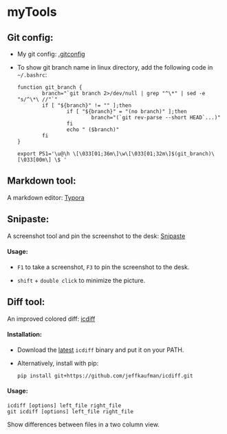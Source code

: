 # myTools



## Git config:

- My git config: [.gitconfig](.gitconfig)

- To show git branch name in linux directory, add the following code in `~/.bashrc`:

  ```shell
  function git_branch {
          branch="`git branch 2>/dev/null | grep "^\*" | sed -e "s/^\*\ //"`"
          if [ "${branch}" != "" ];then
                  if [ "${branch}" = "(no branch)" ];then
                          branch="(`git rev-parse --short HEAD`...)"
                  fi
                  echo " ($branch)"
          fi
  }
  
  export PS1='\u@\h \[\033[01;36m\]\w\[\033[01;32m\]$(git_branch)\[\033[00m\] \$ '
  ```



## Markdown tool:

A markdown editor: [Typora](https://www.typora.io/)



## Snipaste:

A screenshot tool and pin the screenshot to the desk: [Snipaste](https://zh.snipaste.com/)

#### Usage:

- `F1` to take a screenshot, `F3` to pin the screenshot to the desk.

- `shift` + `double click` to minimize the picture.



## Diff tool:

An improved colored diff: [icdiff](https://github.com/jeffkaufman/icdiff)

#### Installation: 

- Download the [latest](https://github.com/jeffkaufman/icdiff/releases) `icdiff` binary and put it on your PATH.

- Alternatively, install with pip:

  ```shell
  pip install git+https://github.com/jeffkaufman/icdiff.git
  ```

#### Usage:

````shell
icdiff [options] left_file right_file
git icdiff [options] left_file right_file
````

Show differences between files in a two column view.